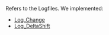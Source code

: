 
Refers to the Logfiles. We implemented:
- [Log_Change](./Log_Change.md)
- [Log_DeltaShift](./Log_DeltaShift.md)